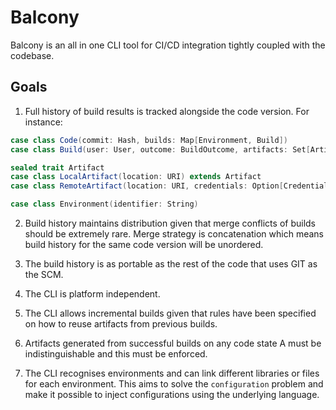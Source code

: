 # Balcony

Balcony is an all in one CLI tool for CI/CD integration tightly coupled with the codebase.

## Goals

1. Full history of build results is tracked alongside the code version. For instance:

```scala
case class Code(commit: Hash, builds: Map[Environment, Build])
case class Build(user: User, outcome: BuildOutcome, artifacts: Set[Artifact], buildCommit: Hash)

sealed trait Artifact
case class LocalArtifact(location: URI) extends Artifact
case class RemoteArtifact(location: URI, credentials: Option[Credentials]) extends Artifact

case class Environment(identifier: String)
```

2. Build history maintains distribution given that merge conflicts of builds should be extremely rare.
Merge strategy is concatenation which means build history for the same code version will be unordered.

3. The build history is as portable as the rest of the code that uses GIT as the SCM.

4. The CLI is platform independent.

5. The CLI allows incremental builds given that rules have been specified on how to reuse artifacts from previous builds.

6. Artifacts generated from successful builds on any code state A must be indistinguishable and this must be enforced.

7. The CLI recognises environments and can link different libraries or files for each environment. This aims to solve
the `configuration` problem and make it possible to inject configurations using the underlying language.

